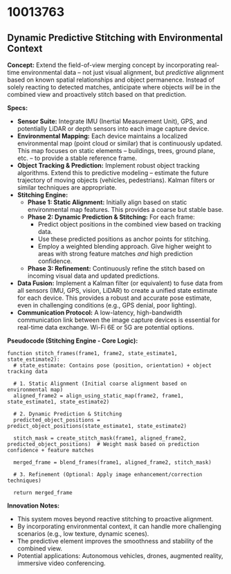 # 10013763

## Dynamic Predictive Stitching with Environmental Context

**Concept:** Extend the field-of-view merging concept by incorporating real-time environmental data – not just visual alignment, but *predictive* alignment based on known spatial relationships and object permanence. Instead of solely reacting to detected matches, anticipate where objects *will* be in the combined view and proactively stitch based on that prediction.

**Specs:**

*   **Sensor Suite:** Integrate IMU (Inertial Measurement Unit), GPS, and potentially LiDAR or depth sensors into each image capture device.
*   **Environmental Mapping:** Each device maintains a localized environmental map (point cloud or similar) that is continuously updated. This map focuses on static elements – buildings, trees, ground plane, etc. – to provide a stable reference frame.
*   **Object Tracking & Prediction:** Implement robust object tracking algorithms.  Extend this to predictive modeling – estimate the future trajectory of moving objects (vehicles, pedestrians). Kalman filters or similar techniques are appropriate.
*   **Stitching Engine:** 
    *   **Phase 1: Static Alignment:**  Initially align based on static environmental map features. This provides a coarse but stable base.
    *   **Phase 2: Dynamic Prediction & Stitching:**  For each frame:
        *   Predict object positions in the combined view based on tracking data.
        *   Use these predicted positions as anchor points for stitching.  
        *   Employ a weighted blending approach.  Give higher weight to areas with strong feature matches *and* high prediction confidence.
    *   **Phase 3: Refinement:** Continuously refine the stitch based on incoming visual data and updated predictions.
*   **Data Fusion:** Implement a Kalman filter (or equivalent) to fuse data from all sensors (IMU, GPS, vision, LiDAR) to create a unified state estimate for each device. This provides a robust and accurate pose estimate, even in challenging conditions (e.g., GPS denial, poor lighting).
*   **Communication Protocol:**  A low-latency, high-bandwidth communication link between the image capture devices is essential for real-time data exchange.  Wi-Fi 6E or 5G are potential options.

**Pseudocode (Stitching Engine - Core Logic):**

```
function stitch_frames(frame1, frame2, state_estimate1, state_estimate2):
  # state_estimate: Contains pose (position, orientation) + object tracking data

  # 1. Static Alignment (Initial coarse alignment based on environmental map)
  aligned_frame2 = align_using_static_map(frame2, frame1, state_estimate1, state_estimate2)

  # 2. Dynamic Prediction & Stitching
  predicted_object_positions = predict_object_positions(state_estimate1, state_estimate2)

  stitch_mask = create_stitch_mask(frame1, aligned_frame2, predicted_object_positions)  # Weight mask based on prediction confidence + feature matches

  merged_frame = blend_frames(frame1, aligned_frame2, stitch_mask)

  # 3. Refinement (Optional: Apply image enhancement/correction techniques)

  return merged_frame
```

**Innovation Notes:** 

*   This system moves beyond reactive stitching to proactive alignment.
*   By incorporating environmental context, it can handle more challenging scenarios (e.g., low texture, dynamic scenes).
*   The predictive element improves the smoothness and stability of the combined view.
*   Potential applications: Autonomous vehicles, drones, augmented reality, immersive video conferencing.